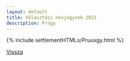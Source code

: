 ```yaml
---
layout: default
title: Választási névjegyzék 2022
description: Prügy
---
```


{% include settlementHTMLs/Pruuxgy.html %}

[Vissza](./)